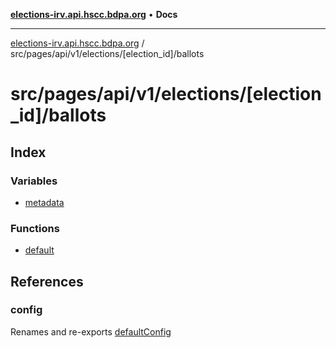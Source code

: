 [**elections-irv.api.hscc.bdpa.org**](../../../../../../../README.md) • **Docs**

***

[elections-irv.api.hscc.bdpa.org](../../../../../../../README.md) / src/pages/api/v1/elections/\[election\_id\]/ballots

# src/pages/api/v1/elections/\[election\_id\]/ballots

## Index

### Variables

- [metadata](variables/metadata.md)

### Functions

- [default](functions/default.md)

## References

### config

Renames and re-exports [defaultConfig](../../../../../../backend/api/variables/defaultConfig.md)
